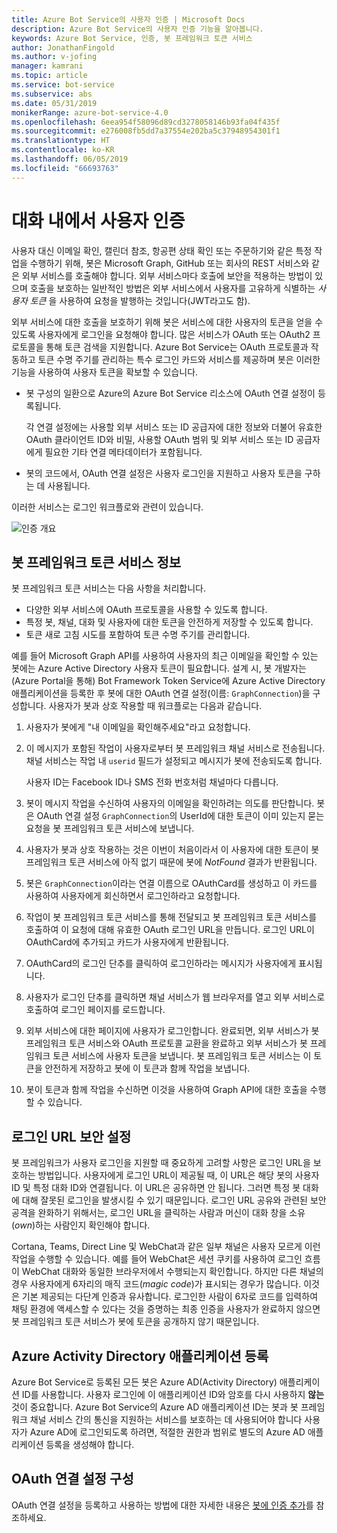 ```yaml
---
title: Azure Bot Service의 사용자 인증 | Microsoft Docs
description: Azure Bot Service의 사용자 인증 기능을 알아봅니다.
keywords: Azure Bot Service, 인증, 봇 프레임워크 토큰 서비스
author: JonathanFingold
ms.author: v-jofing
manager: kamrani
ms.topic: article
ms.service: bot-service
ms.subservice: abs
ms.date: 05/31/2019
monikerRange: azure-bot-service-4.0
ms.openlocfilehash: 6eea954f58096d89cd3278058146b93fa04f435f
ms.sourcegitcommit: e276008fb5dd7a37554e202ba5c37948954301f1
ms.translationtype: HT
ms.contentlocale: ko-KR
ms.lasthandoff: 06/05/2019
ms.locfileid: "66693763"
---
```

# <a name="user-authentication-within-a-conversation"></a>대화 내에서 사용자 인증

사용자 대신 이메일 확인, 캘린더 참조, 항공편 상태 확인 또는 주문하기와 같은 특정 작업을 수행하기 위해, 봇은 Microsoft Graph, GitHub 또는 회사의 REST 서비스와 같은 외부 서비스를 호출해야 합니다.
외부 서비스마다 호출에 보안을 적용하는 방법이 있으며 호출을 보호하는 일반적인 방법은 외부 서비스에서 사용자를 고유하게 식별하는 _사용자 토큰_ 을 사용하여 요청을 발행하는 것입니다(JWT라고도 함).

외부 서비스에 대한 호출을 보호하기 위해 봇은 서비스에 대한 사용자의 토큰을 얻을 수 있도록 사용자에게 로그인을 요청해야 합니다.
많은 서비스가 OAuth 또는 OAuth2 프로토콜을 통해 토큰 검색을 지원합니다.
Azure Bot Service는 OAuth 프로토콜과 작동하고 토큰 수명 주기를 관리하는 특수 로그인 카드와 서비스를 제공하며 봇은 이러한 기능을 사용하여 사용자 토큰을 확보할 수 있습니다.

- 봇 구성의 일환으로 Azure의 Azure Bot Service 리소스에 OAuth 연결 설정이 등록됩니다.

    각 연결 설정에는 사용할 외부 서비스 또는 ID 공급자에 대한 정보와 더불어 유효한 OAuth 클라이언트 ID와 비밀, 사용할 OAuth 범위 및 외부 서비스 또는 ID 공급자에게 필요한 기타 연결 메타데이터가 포함됩니다.

- 봇의 코드에서, OAuth 연결 설정은 사용자 로그인을 지원하고 사용자 토큰을 구하는 데 사용됩니다.

이러한 서비스는 로그인 워크플로와 관련이 있습니다.

![인증 개요](./media/bot-builder-concept-authentication.png)

## <a name="about-the-bot-framework-token-service"></a>봇 프레임워크 토큰 서비스 정보

봇 프레임워크 토큰 서비스는 다음 사항을 처리합니다.

- 다양한 외부 서비스에 OAuth 프로토콜을 사용할 수 있도록 합니다.
- 특정 봇, 채널, 대화 및 사용자에 대한 토큰을 안전하게 저장할 수 있도록 합니다.
- 토큰 새로 고침 시도를 포함하여 토큰 수명 주기를 관리합니다.

예를 들어 Microsoft Graph API를 사용하여 사용자의 최근 이메일을 확인할 수 있는 봇에는 Azure Active Directory 사용자 토큰이 필요합니다. 설계 시, 봇 개발자는 (Azure Portal을 통해) Bot Framework Token Service에 Azure Active Directory 애플리케이션을 등록한 후 봇에 대한 OAuth 연결 설정(이름: `GraphConnection`)을 구성합니다. 사용자가 봇과 상호 작용할 때 워크플로는 다음과 같습니다.

1. 사용자가 봇에게 "내 이메일을 확인해주세요"라고 요청합니다.
1. 이 메시지가 포함된 작업이 사용자로부터 봇 프레임워크 채널 서비스로 전송됩니다. 채널 서비스는 작업 내 `userid` 필드가 설정되고 메시지가 봇에 전송되도록 합니다.

    사용자 ID는 Facebook ID나 SMS 전화 번호처럼 채널마다 다릅니다.

1. 봇이 메시지 작업을 수신하여 사용자의 이메일을 확인하려는 의도를 판단합니다. 봇은 OAuth 연결 설정 `GraphConnection`의 UserId에 대한 토큰이 이미 있는지 묻는 요청을 봇 프레임워크 토큰 서비스에 보냅니다.
1. 사용자가 봇과 상호 작용하는 것은 이번이 처음이라서 이 사용자에 대한 토큰이 봇 프레임워크 토큰 서비스에 아직 없기 때문에 봇에 _NotFound_ 결과가 반환됩니다.
1. 봇은 `GraphConnection`이라는 연결 이름으로 OAuthCard를 생성하고 이 카드를 사용하여 사용자에게 회신하면서 로그인하라고 요청합니다.
1. 작업이 봇 프레임워크 토큰 서비스를 통해 전달되고 봇 프레임워크 토큰 서비스를 호출하여 이 요청에 대해 유효한 OAuth 로그인 URL을 만듭니다. 로그인 URL이 OAuthCard에 추가되고 카드가 사용자에게 반환됩니다.
1. OAuthCard의 로그인 단추를 클릭하여 로그인하라는 메시지가 사용자에게 표시됩니다.
1. 사용자가 로그인 단추를 클릭하면 채널 서비스가 웹 브라우저를 열고 외부 서비스로 호출하여 로그인 페이지를 로드합니다.
1. 외부 서비스에 대한 페이지에 사용자가 로그인합니다. 완료되면, 외부 서비스가 봇 프레임워크 토큰 서비스와 OAuth 프로토콜 교환을 완료하고 외부 서비스가 봇 프레임워크 토큰 서비스에 사용자 토큰을 보냅니다. 봇 프레임워크 토큰 서비스는 이 토큰을 안전하게 저장하고 봇에 이 토큰과 함께 작업을 보냅니다.
1. 봇이 토큰과 함께 작업을 수신하면 이것을 사용하여 Graph API에 대한 호출을 수행할 수 있습니다.

## <a name="securing-the-sign-in-url"></a>로그인 URL 보안 설정

봇 프레임워크가 사용자 로그인을 지원할 때 중요하게 고려할 사항은 로그인 URL을 보호하는 방법입니다. 사용자에게 로그인 URL이 제공될 때, 이 URL은 해당 봇의 사용자 ID 및 특정 대화 ID와 연결됩니다. 이 URL은 공유하면 안 됩니다. 그러면 특정 봇 대화에 대해 잘못된 로그인을 발생시킬 수 있기 때문입니다. 로그인 URL 공유와 관련된 보안 공격을 완화하기 위해서는, 로그인 URL을 클릭하는 사람과 머신이 대화 창을 소유(_own_)하는 사람인지 확인해야 합니다.

Cortana, Teams, Direct Line 및 WebChat과 같은 일부 채널은 사용자 모르게 이런 작업을 수행할 수 있습니다. 예를 들어 WebChat은 세션 쿠키를 사용하여 로그인 흐름이 WebChat 대화와 동일한 브라우저에서 수행되는지 확인합니다. 하지만 다른 채널의 경우 사용자에게 6자리의 매직 코드(_magic code_)가 표시되는 경우가 많습니다. 이것은 기본 제공되는 다단계 인증과 유사합니다. 로그인한 사람이 6자로 코드를 입력하여 채팅 환경에 액세스할 수 있다는 것을 증명하는 최종 인증을 사용자가 완료하지 않으면 봇 프레임워크 토큰 서비스가 봇에 토큰을 공개하지 않기 때문입니다.

## <a name="azure-activity-directory-application-registration"></a>Azure Activity Directory 애플리케이션 등록

Azure Bot Service로 등록된 모든 봇은 Azure AD(Activity Directory) 애플리케이션 ID를 사용합니다. 사용자 로그인에 이 애플리케이션 ID와 암호를 다시 사용하지 **않는** 것이 중요합니다. Azure Bot Service의 Azure AD 애플리케이션 ID는 봇과 봇 프레임워크 채널 서비스 간의 통신을 지원하는 서비스를 보호하는 데 사용되어야 합니다 사용자가 Azure AD에 로그인되도록 하려면, 적절한 권한과 범위로 별도의 Azure AD 애플리케이션 등록을 생성해야 합니다.

## <a name="configure-an-oauth-connection-setting"></a>OAuth 연결 설정 구성

OAuth 연결 설정을 등록하고 사용하는 방법에 대한 자세한 내용은 [봇에 인증 추가](bot-builder-authentication.md)를 참조하세요.
